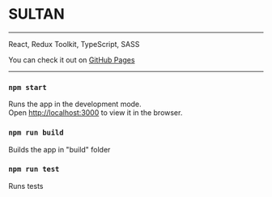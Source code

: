 # SULTAN

---

React, Redux Toolkit, TypeScript, SASS

You can check it out on [ GitHub Pages ](https://extroblade.github.io/sultan)

---

### `npm start`

Runs the app in the development mode.\
Open [http://localhost:3000](http://localhost:3000) to view it in the browser.

### `npm run build`

Builds the app in "build" folder

### `npm run test`

Runs tests
